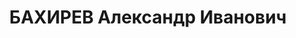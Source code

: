 ---
title: БАХИРЕВ Александр Иванович
description: "Род. в 1892, Ярославская обл., Мологский р-н, дер. Якунино, русский,\
  \ обр.: низшее, член ВКП(б). Проживал: Иваново, ул. Громобоя, дом НКВД, кв. 65 (адрес\
  \ в Москва, ул. Большая Садовая, д. 6, кв. 24). Врид военкома 3-го стрелкового корпуса,\
  \ дивизионный комиссар \n  Арестован 06.07.1937. Обв. в участии в антисоветском\
  \ военно-фашистском заговоре. Приговор: ВК ВС СССР, 02.12.1937 – ВМН. Расстрелян\
  \ 02.12.1937, г.Москва. \n  Реабилитирован ВК ВС СССР 10.04.1956"
---